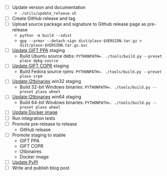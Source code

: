- [ ] Update version and documentation
  - `./utils/update_release.sh`
- [ ] Create GitHub release and tag
- [ ] Upload source package and signature to Github release page as pre-release
  - `python -m build --sdist`
  - `gpg --armor --detach-sign dist/plaso-$VERSION.tar.gz > dist/plaso-$VERSION.tar.gz.asc`
- [ ] [Update GIFT PPA](https://github.com/log2timeline/l2tdocs/blob/main/process/GIFT%20PPA.md) staging
  - Build Ubuntu source debs: `PYTHONPATH=. ./tools/build.py --preset plaso dpkg-source`
- [ ] [Update GIFT COPR](https://github.com/log2timeline/l2tdocs/blob/main/process/GIFT%20COPR.md) staging
  - Build Fedora source rpms: `PYTHONPATH=. ./tools/build.py --preset plaso srpm`
- [ ] [Update l2tbinaries](https://github.com/log2timeline/l2tdocs/blob/main/process/l2tbinaries.md) win32 staging
  - Build 32-bit Windows binaries: `PYTHONPATH=. ./tools/build.py --preset plaso wheel`
- [ ] [Update l2tbinaries](https://github.com/log2timeline/l2tdocs/blob/main/process/l2tbinaries.md) win64 staging
  - Build 64-bit Windows binaries: `PYTHONPATH=. ./tools/build.py --preset plaso wheel`
- [ ] [Update Docker image](https://github.com/log2timeline/l2tdocs/blob/main/process/Maintainers%20guide.md#updating-the-plasos-image-on-dockers-hub-to-the-latest-version-in-ppa)
- [ ] Run integration tests
- [ ] Promote pre-release to release
  - GitHub release
- [ ] Promote staging to stable
  - GIFT PPA
  - GIFT COPR
  - l2tbinaires
  - Docker image
- [ ] [Update PyPI](https://github.com/log2timeline/l2tdocs/blob/main/process/PyPI.md)
- [ ] Write and publish blog post
